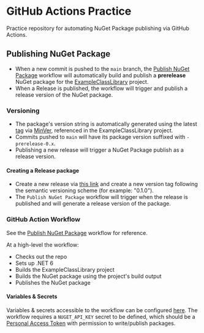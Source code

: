 # GitHub Actions Practice
Practice repository for automating NuGet Package publishing via GitHub Actions.

## Publishing NuGet Package
- When a new commit is pushed to the `main` branch, the [Publish NuGet Package](https://github.com/gnalvesteffer/github-actions-practice/blob/main/.github/workflows/publish-nuget-package.yaml) workflow will automatically build and publish a **prerelease** NuGet package for the [ExampleClassLibrary](https://github.com/gnalvesteffer/github-actions-practice/tree/main/src/GithubActionsPractice/ExampleClassLibrary) project.
- When a Release is published, the workflow will trigger and publish a release version of the NuGet package.

### Versioning
- The package's version string is automatically generated using the latest [tag](https://github.com/gnalvesteffer/github-actions-practice/tags) via [MinVer](https://github.com/adamralph/minver), referenced in the ExampleClassLibrary project.
- Commits pushed to `main` will have its package version suffixed with `-prerelease-0.x`.
- Publishing a new release will trigger a NuGet Package publish as a release version.

#### Creating a Release package
- Create a new release via [this link](https://github.com/gnalvesteffer/github-actions-practice/releases/new) and create a new version tag following the semantic versioning scheme (for example: "0.1.0").
- The `Publish NuGet Package` workflow will trigger when the release is published and will generate a release version of the package.

### GitHub Action Workflow
See the [Publish NuGet Package](https://github.com/gnalvesteffer/github-actions-practice/blob/main/.github/workflows/publish-nuget-package.yaml) workflow for reference.

At a high-level the workflow:
- Checks out the repo
- Sets up .NET 6
- Builds the ExampleClassLibrary project
- Builds the NuGet package using the project's build output
- Publishes the NuGet package

#### Variables & Secrets
Variables & secrets accessible to the workflow can be configured [here](https://github.com/gnalvesteffer/github-actions-practice/settings/secrets/actions). The workflow requires a `NUGET_API_KEY` secret to be defined, which should be a [Personal Access Token](https://docs.github.com/en/authentication/keeping-your-account-and-data-secure/managing-your-personal-access-tokens) with permission to write/publish packages.
